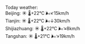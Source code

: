 Today weather:  
Beijing: ☀️   🌡️+22°C 🌬️↙15km/h  
Tianjin: ☀️   🌡️+22°C 🌬️↓30km/h  
Shijiazhuang: ☀️   🌡️+22°C 🌬️↘8km/h  
Tangshan: ☀️   🌡️+21°C 🌬️↘19km/h  
